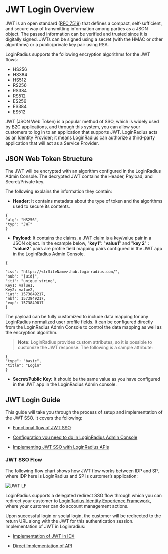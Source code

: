 # JWT Login Overview

JWT is an open standard ([RFC 7519](https://tools.ietf.org/html/rfc7519)) that defines a compact, self-sufficient, and secure way of transmitting information among parties as a JSON object. The passed information can be verified and trusted since it is digitally signed. JWTs can be signed using a secret (with the HMAC or other algorithms) or a public/private key pair using RSA.

LoginRadius supports the following encryption algorithms for the JWT flows:

- HS256
- HS384
- HS512
- RS256
- RS384
- RS512
- ES256
- ES384
- ES512

JWT (JSON Web Token) is a popular method of SSO, which is widely used by B2C applications, and through this system, you can allow your customers to log in to an application that supports JWT. LoginRadius acts as an Identity Provider; it means LoginRadius can authorize a third-party application that will act as a Service Provider.

## JSON Web Token Structure

The JWT will be encrypted with an algorithm configured in the LoginRadius Admin Console. The decrypted JWT contains the Header, Payload, and Secret/Private key.

The following explains the information they contain:

- **Header:** It contains metadata about the type of token and the algorithms used to secure its contents.

```
{
"alg": "HS256",
"typ": "JWT"
}
```

- **Payload:** It contains the claims, a JWT claim is a key/value pair in a JSON object. In the example below, "**key1**": "**value1**" and "**key 2**" : "**value2**" pairs are profile field mapping pairs configured in the JWT app in the LoginRadius Admin Console.

```
{

"iss": "https://<lrSiteName>.hub.loginradius.com/",
"sub": "{uid}",
"jti": "unique string",
Key1: value1,
Key2: value2,
"iat": 1573849217,
"nbf": 1573849217,
"exp": 1573849817
}
```

The payload can be fully customized to include data mapping for any LoginRadius normalized user profile fields. It can be configured directly from the LoginRadius Admin Console to control the data mapping as well as the encryption algorithm.

> **Note:** LoginRadius provides custom attributes, so it is possible to customize the JWT response. The following is a sample attribute:

```
{
"type": "basic",
"title": "Login"
}
```

- **Secret/Public Key:** It should be the same value as you have configured in the JWT app in the LoginRadius Admin console.

## JWT Login Guide

This guide will take you through the process of setup and implementation of the JWT SSO. It covers the following:

- [Functional flow of JWT SSO](#jwtssoflow2)

- [Configuration you need to do in LoginRadius Admin Console](#jwtconfigurationguide3)

- [Implementing JWT SSO with LoginRadius APIs](#jwtloginradiusapis5)

### JWT SSO Flow

The following flow chart shows how JWT flow works between IDP and SP, where IDP here is LoginRadius and SP is customer’s application:


![JWT LF](https://apidocs.lrcontent.com/images/jwtloginflow-1_126366193a9697f6702.36918209.png "JWT login Flow")

LoginRadius supports a delegated redirect SSO flow through which you can redirect your customer to [LoginRadius Identity Experience Framework](https://www.loginradius.com/legacy/docs/api/v2/user-registration/hosted-registration), where your customer can do account management actions.

Upon successful login or social login, the customer will be redirected to the return URL along with the JWT for this authentication session.  Implementation of JWT in Loginradius:

- [Implementation of JWT in IDX](https://www.loginradius.com/legacy/docs/single-sign-on/tutorial/federated-sso/jwt-login/jwt-implementation-guide/#implementationofjwtinidx0)

- [Direct Implementation of API](https://www.loginradius.com/legacy/docs/single-sign-on/tutorial/federated-sso/jwt-login/jwt-implementation-guide/#directimplementationofjwtusingloginradiusapis3)


